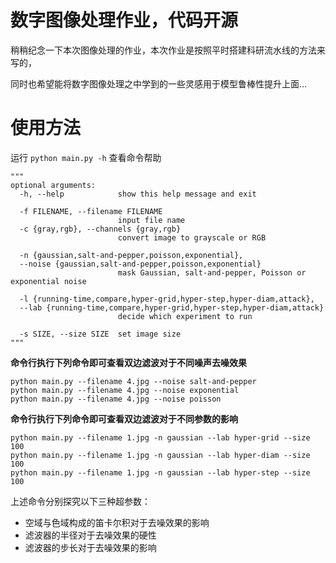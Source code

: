 # 数字图像处理作业，代码开源

稍稍纪念一下本次图像处理的作业，本次作业是按照平时搭建科研流水线的方法来写的，

同时也希望能将数字图像处理之中学到的一些灵感用于模型鲁棒性提升上面…


# 使用方法
运行 `python main.py -h` 查看命令帮助

```
"""
optional arguments:
  -h, --help            show this help message and exit
  
  -f FILENAME, --filename FILENAME
                        input file name
  -c {gray,rgb}, --channels {gray,rgb}
                        convert image to grayscale or RGB

  -n {gaussian,salt-and-pepper,poisson,exponential}, 
  --noise {gaussian,salt-and-pepper,poisson,exponential}
                        mask Gaussian, salt-and-pepper, Poisson or exponential noise
                        
  -l {running-time,compare,hyper-grid,hyper-step,hyper-diam,attack}, 
  --lab {running-time,compare,hyper-grid,hyper-step,hyper-diam,attack}
                        decide which experiment to run
                        
  -s SIZE, --size SIZE  set image size
"""
```



**命令行执行下列命令即可查看双边滤波对于不同噪声去噪效果**

```shell
python main.py --filename 4.jpg --noise salt-and-pepper
python main.py --filename 4.jpg --noise exponential
python main.py --filename 4.jpg --noise poisson
```



**命令行执行下列命令即可查看双边滤波对于不同参数的影响**

```shell
python main.py --filename 1.jpg -n gaussian --lab hyper-grid --size 100
python main.py --filename 1.jpg -n gaussian --lab hyper-diam --size 100
python main.py --filename 1.jpg -n gaussian --lab hyper-step --size 100
```

上述命令分别探究以下三种超参数：

- 空域与色域构成的笛卡尔积对于去噪效果的影响
- 滤波器的半径对于去噪效果的硬性
- 滤波器的步长对于去噪效果的影响
